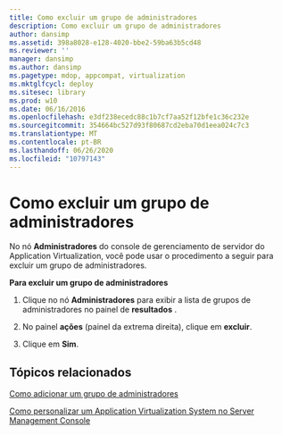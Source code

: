 ```yaml
---
title: Como excluir um grupo de administradores
description: Como excluir um grupo de administradores
author: dansimp
ms.assetid: 398a8028-e128-4020-bbe2-59ba63b5cd48
ms.reviewer: ''
manager: dansimp
ms.author: dansimp
ms.pagetype: mdop, appcompat, virtualization
ms.mktglfcycl: deploy
ms.sitesec: library
ms.prod: w10
ms.date: 06/16/2016
ms.openlocfilehash: e3df238ecedc88c1b7cf7aa52f12bfe1c36c232e
ms.sourcegitcommit: 354664bc527d93f80687cd2eba70d1eea024c7c3
ms.translationtype: MT
ms.contentlocale: pt-BR
ms.lasthandoff: 06/26/2020
ms.locfileid: "10797143"
---
```

# Como excluir um grupo de administradores


No nó **Administradores** do console de gerenciamento de servidor do Application Virtualization, você pode usar o procedimento a seguir para excluir um grupo de administradores.

**Para excluir um grupo de administradores**

1.  Clique no nó **Administradores** para exibir a lista de grupos de administradores no painel de **resultados** .

2.  No painel **ações** (painel da extrema direita), clique em **excluir**.

3.  Clique em **Sim**.

## Tópicos relacionados


[Como adicionar um grupo de administradores](how-to-add-an-administrator-group.md)

[Como personalizar um Application Virtualization System no Server Management Console](how-to-customize-an-application-virtualization-system-in-the-server-management-console.md)

 

 






